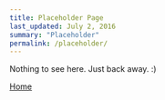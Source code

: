 ```yaml
---
title: Placeholder Page
last_updated: July 2, 2016
summary: "Placeholder"
permalink: /placeholder/
---
```


Nothing to see here. Just back away. :) 

[Home](../duke_cv)